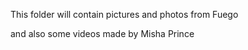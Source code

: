 This folder will contain pictures and photos from Fuego




and also some videos made by Misha Prince